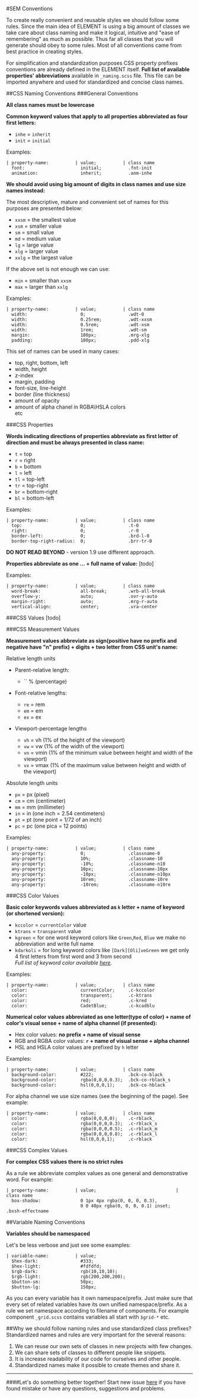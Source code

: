 #SEM Conventions

To create really convenient and reusable styles we should follow some rules. Since the main idea of ELEMENT is using a big amount of classes we take care about class naming and make it logical, intuitive and "ease of remembering" as much as possible. Thus far all classes that you will generate should obey to some rules. Most of all conventions came from best practice in creating styles.

For simplification and standardization purposes CSS property prefixes conventions are already defined in the ELEMENT itself. **Full list of available properties' abbreviations** available in ``_naming.scss`` file. This file can be imported anywhere and used for standardized and concise class names.

##CSS Naming Conventions
###General Conventions

**All class names must be lowercase**

**Common keyword values that apply to all properties abbreviated as four first letters:**
 - `inhe` = `inherit`
 - `init` = `initial`

Examples:
```
| property-name:          | value;          | class name
  font:                     initial;          .fnt-init
  animation:                inherit;          .anm-inhe
```

**We should avoid using big amount of digits in class names and use size names instead:**

The most descriptive, mature and convenient set of names for this purposes are presented below:
  - `xxsm` = the smallest value
  - `xsm` = smaller value
  - `sm` = small value
  - `md` = medium value
  - `lg` = large value
  - `xlg` = larger value
  - `xxlg` = the largest value

If the above set is not enough we can use:
  - `min` = smaller than `xxsm`
  - `max` = larger than `xxlg`

Examples:
```
| property-name:          | value;          | class name
  width:                    0;                .wdt-0
  width:                    0.25rem;          .wdt-xxsm
  width:                    0.5rem;           .wdt-xsm
  width:                    1rem;             .wdt-sm
  margin:                   180px;            .mrg-xlg
  padding:                  180px;            .pdd-xlg
```

This set of names can be used in many cases:
  - top, right, bottom, left
  - width, height
  - z-index
  - margin, padding
  - font-size, line-height
  - border (line thickness)
  - amount of opacity
  - amount of alpha chanel in RGBA\HSLA colors <br>
  etc


###CSS Properties

**Words indicating directions of properties abbreviate as first letter of direction and must be always presented in class name:**

  - `t` = top
  - `r` = right
  - `b` = bottom
  - `l` = left
  - `tl` = top-left
  - `tr` = top-right
  - `br` = bottom-right
  - `bl` = bottom-left

Examples:
```
| property-name:          | value;          | class name
  top:                      0;                .t-0
  right:                    0;                .r-0
  border-left:              0;                .brd-l-0
  border-top-right-radius:  0;                .brr-tr-0
```

**DO NOT READ BEYOND** - version 1.9 use different approach.

**Properties abbreviate as one ... + full name of value:**
[todo]

Examples:
```
| property-name:          | value;          | class name
  word-break:               all-break;        .wrb-all-break
  overflow-y:               auto;             .ovr-y-auto
  margin-right:             auto;             .mrg-r-auto
  vertical-align:           center;           .vra-center
```

###CSS Values
[todo]


###CSS Measurement Values

**Measurement values abbreviate as sign(positive have no prefix and negative have "n" prefix) + digits + two letter from CSS unit's name:**

Relative length units
  - Parent-relative length:
    - `` % (percentage)

  - Font-relative lengths:
    - `re` = rem
    - `em` = em
    - `ex` = ex

  - Viewport-percentage lengths
    - `vh` = vh (1% of the height of the viewport)
    - `vw` = vw (1% of the width of the viewport)
    - `vn` = vmin (1% of the minimum value between height and width of the viewport)
    - `vx` = vmax (1% of the maximum value between height and width of the viewport)

Absolute length units
  - `px` = px (pixel)
  - `cm` = cm (centimeter)
  - `mm` = mm (millimeter)
  - `in` = in (one inch = 2.54 centimeters)
  - `pt` = pt (one point = 1/72 of an inch)
  - `pc` = pc (one pica = 12 points)

Examples:
```
| property-name:          | value;          | class name
  any-property:             0;                .classname-0
  any-property:             10%;              .classname-10
  any-property:             -10%;             .classname-n10
  any-property:             10px;             .classname-10px
  any-property:             -10px;            .classname-n10px
  any-property:             10rem;            .classname-10re
  any-property:             -10rem;           .classname-n10re
```

###CSS Color Values

**Basic color keywords values abbreviated as `k` letter + name of keyword (or shortened version):**

  - `kccolor` = `currentColor` value
  - `ktrans` = `transparent` value
  - `kgreen` = for one word keyword colors like `Green`,`Red`, `Blue` we make no abbreviation and write full name
  - `kdarkoli` = for long keyword colors like `[Dark][Oli]veGreen` we get only 4 first letters from first word and 3 from second <br>
  *Full list of keyword color available [here](http://www.w3schools.com/cssref/css_colornames.asp).*

Examples:
```
| property-name:          | value;          | class name
  color:                    currentColor;     .c-kccolor
  color:                    transparent;      .c-ktrans
  color:                    red;              .c-kred
  color:                    CadetBlue;        .c-kcadblu
```

**Numerical color values abbreviated as one letter(type of color) + name of color's visual sense + name of alpha channel (if presented):**

  - Hex color values: **no prefix + name of visual sense**
  - RGB and RGBA color values: **`r` + name of visual sense + alpha channel**
  - HSL and HSLA color values are prefixed by `h` letter

Examples:
```
| property-name:          | value;          | class name
  background-color:         #222;             .bck-co-black
  background-color:         rgba(0,0,0,0.3);  .bck-co-rblack_s
  background-color:         hsl(0,0,0,1);     .bck-co-hblack
```

For alpha channel we use size names (see the beginning of the page). See example:
```
| property-name:          | value;          | class name
  color:                    rgba(0,0,0,0);    .c-rblack_
  color:                    rgba(0,0,0,0.3);  .c-rblack_s
  color:                    rgba(0,0,0,0.5);  .c-rblack_m
  color:                    rgba(0,0,0,0.8);  .c-rblack_l
  color:                    hsl(0,0,0,1);     .c-rblack
```


###CSS Complex Values

**For complex CSS values there is no strict rules**

As a rule we abbreviate complex values as one general and demonstrative word. For example:
```
| property-name:          | value;                              | class name
  box-shadow:               0 1px 4px rgba(0, 0, 0, 0.3),
                            0 0 40px rgba(0, 0, 0, 0.1) inset;    .bxsh-effectname
```

##Variable Naming Conventions

**Variables should be namespaced**

Let's be less verbose and just see some examples:
```
| variable-name:          | value;
  $hex-dark:                #333;
  $hex-light:               #fdfdfd;
  $rgb-dark:                rgb(10,10,10);
  $rgb-light:               rgb(200,200,200);
  $button-sm:               50px;
  $button-lg:               150px;
```
As you can every variable has it own namespace/prefix. Just make sure that every set of related variables have its own unified namespace/prefix. As a rule we set namespace according to filename of components. For example component `_grid.scss` contains variables all start with `$grid-*` etc.


##Why we should follow naming rules and use standardized class prefixes?
Standardized names and rules are very important for the several reasons:

  1. We can reuse our own sets of classes in new projects with few changes.
  2. We can share sets of classes to different people like snippets.
  3. It is increase readability of our code for ourselves and other people.
  4. Standardized names make it possible to create themes and share it.

---

####Let's do something better together!
Start new issue [here](https://github.com/kalopsia/element/issues/new) if you have found mistake or have any questions, suggestions and problems.
